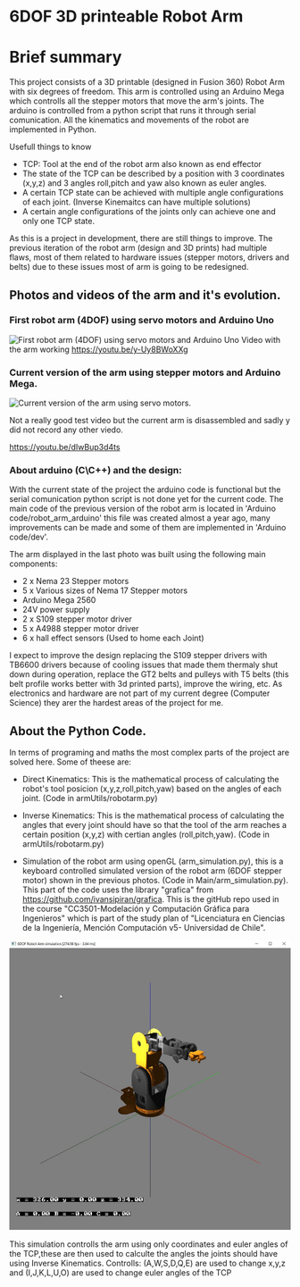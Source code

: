 # 6DOF 3D printeable Robot Arm

# Brief summary 
<p> This project consists of a 3D printable (designed in Fusion 360) Robot Arm with six degrees of freedom. This arm is controlled using an Arduino Mega which controlls all the stepper motors that move the arm's joints. The arduino is controlled from a python script that runs it through serial comunication. All the kinematics and movements of the robot are implemented in Python.
</p>

<p>Usefull things to know</p>

- TCP: Tool at the end of the robot arm also known as end effector
- The state of the TCP can be described by a position with 3 coordinates (x,y,z) and 3 angles
roll,pitch and yaw also known as euler angles.
- A certain TCP state can be achieved with multiple angle configurations of each joint. (Inverse Kinemaitcs can have multiple solutions)
- A certain angle configurations of the joints only can achieve one and only one TCP state.


<p> As this is a project in development, there are still things to improve. The previous iteration of the robot arm (design and 3D prints) had multiple flaws, most of them related to hardware issues (stepper motors, drivers and belts) due to these issues most of arm is going to be redesigned.
</p>

## Photos and videos of the arm and it's evolution.

### First robot arm (4DOF) using servo motors and Arduino Uno
![First robot arm (4DOF) using servo motors and Arduino Uno](https://i.ibb.co/C0yTw15/servo-arm-1.jpg)
Video with the arm working
<https://youtu.be/y-Uy8BWoXXg>

### Current version of the arm using stepper motors and Arduino Mega.
![Current version of the arm using servo motors.](https://ibb.co/QmV1JbF)
<p>
Not a really good test video but the current arm is disassembled and sadly y did not 
record any other viedo.
</p>

<https://youtu.be/dIwBup3d4ts>

### About arduino (C\C++) and the design:
<p> With the current state of the project the arduino code is functional but the serial comunication python script is not done yet for the current code. The main code of the previous version of the robot arm is located in 'Arduino code/robot_arm_arduino' this file was created almost a year ago, many improvements can be made and some of them are implemented in 'Arduino code/dev'.</p>
<p>The arm displayed in the last photo was built using the following main components:</p>

- 2 x Nema 23 Stepper motors
- 5 x Various sizes of Nema 17 Stepper motors
- Arduino Mega 2560
- 24V power supply
- 2 x S109 stepper motor driver 
- 5 x A4988 stepper motor driver
- 6 x hall effect sensors (Used to home each Joint)

<p> I expect to improve the design replacing the S109 stepper drivers with TB6600 drivers because of cooling issues that made them thermaly shut down during operation, replace the GT2 belts and pulleys with T5 belts (this belt profile works better with 3d printed parts), improve the wiring, etc. As electronics and hardware are not part of my current degree (Computer Science) they arer the hardest areas of the project for me.</p>

## About the Python Code.

<p> In terms of programing and maths the most complex parts of the project are solved here. Some of theese are:</p>

- Direct Kinematics: This is the mathematical process of calculating the robot's tool posicion (x,y,z,roll,pitch,yaw) based on the angles of each joint. (Code in armUtils/robotarm.py)

- Inverse Kinematics: This is the mathematical process of calculating the angles that every joint should have so that the tool of the arm reaches a certain position (x,y,z) with certian angles (roll,pitch,yaw). (Code in armUtils/robotarm.py)
- Simulation of the robot arm using openGL (arm_simulation.py), this is a keyboard controlled simulated version of the robot arm (6DOF stepper motor) shown in the previous photos. (Code in Main/arm_simulation.py). This part of the code uses the library "grafica" from <https://github.com/ivansipiran/grafica>. This is the gitHub repo used in the course "CC3501-Modelación y Computación Gráfica para Ingenieros" which is part of the study plan of "Licenciatura en Ciencias de la Ingeniería, Mención Computación v5- Universidad de Chile".    

![Simulation](\media\simulation.JPG)

<p>This simulation controlls the arm using only coordinates and euler angles of the TCP,these are then used to calculte the angles the joints should have using Inverse Kinematics. Controlls: (A,W,S,D,Q,E) are used to change x,y,z and (I,J,K,L,U,O) are used to change euler angles of the TCP </p>


